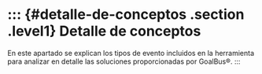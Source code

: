 ::: {#detalle-de-conceptos .section .level1}
Detalle de conceptos
====================

En este apartado se explican los tipos de evento incluidos en la
herramienta para analizar en detalle las soluciones proporcionadas por
GoalBus®.
:::
